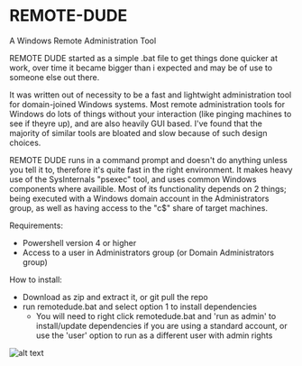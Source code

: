 # REMOTE-DUDE
A Windows Remote Administration Tool

REMOTE DUDE started as a simple .bat file to get things done quicker at work, over time it became bigger than i expected and may be of use to someone else out there.

It was written out of necessity to be a fast and lightwight administration tool for domain-joined Windows systems. Most remote administration tools for Windows do lots of things without your interaction (like pinging machines to see if theyre up), and are also heavily GUI based. I've found that the majority of similar tools are bloated and slow because of such design choices.

REMOTE DUDE runs in a command prompt and doesn't do anything unless you tell it to, therefore it's quite fast in the right environment. It makes heavy use of the SysInternals "psexec" tool, and uses common Windows components where availible. Most of its functionality depends on 2 things; being executed with a Windows domain account in the Administrators group, as well as having access to the "c$" share of target machines.

Requirements:
- Powershell version 4 or higher
- Access to a user in Administrators group (or Domain Administrators group)

How to install:
- Download as zip and extract it, or git pull the repo
- run remotedude.bat and select option 1 to install dependencies
  - You will need to right click remotedude.bat and 'run as admin' to install/update dependencies if you are using a standard account, or use the 'user' option to run as a different user with admin rights
  
![alt text](https://github.com/albanqafa/REMOTE-DUDE/blob/master/Screenshot.png)
